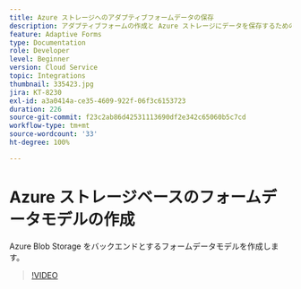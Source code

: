 ```yaml
---
title: Azure ストレージへのアダプティブフォームデータの保存
description: アダプティブフォームの作成と Azure ストレージにデータを保存するための設定
feature: Adaptive Forms
type: Documentation
role: Developer
level: Beginner
version: Cloud Service
topic: Integrations
thumbnail: 335423.jpg
jira: KT-8230
exl-id: a3a0414a-ce35-4609-922f-06f3c6153723
duration: 226
source-git-commit: f23c2ab86d42531113690df2e342c65060b5c7cd
workflow-type: tm+mt
source-wordcount: '33'
ht-degree: 100%

---
```


# Azure ストレージベースのフォームデータモデルの作成

Azure Blob Storage をバックエンドとするフォームデータモデルを作成します。

>[!VIDEO](https://video.tv.adobe.com/v/335423?quality=12&learn=on)
